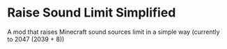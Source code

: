 # Raise Sound Limit Simplified
A mod that raises Minecraft sound sources limit in a simple way (currently to 2047 (2039 + 8))
